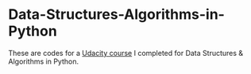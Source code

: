 # Data-Structures-Algorithms-in-Python
These are codes for a [Udacity course](https://www.udacity.com/course/data-structures-and-algorithms-in-python--ud513) I completed for Data Structures &amp; Algorithms in Python. 
